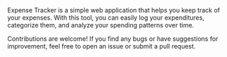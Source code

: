 Expense Tracker is a simple web application that helps you keep track of your expenses. With this tool, you can easily log your expenditures, categorize them, and analyze your spending patterns over time.

Contributions are welcome! If you find any bugs or have suggestions for improvement, feel free to open an issue or submit a pull request.
